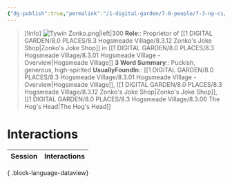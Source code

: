 ```yaml
---
{"dg-publish":true,"permalink":"/1-digital-garden/7-0-people/7-3-np-cs/tywin-zonko/","tags":["#person","#hogsmeade","#hogsmeade-resident","#shopkeeper"]}
---
```


>[!info] 
>![Tywin Zonko.png|left|300](/img/user/1%20DIGITAL%20GARDEN/7.0%20PEOPLE/7.3%20NPCs/Headshots/Tywin%20Zonko.png)
>**Role**:: Proprietor of [[1 DIGITAL GARDEN/8.0 PLACES/8.3 Hogsmeade Village/8.3.12 Zonko's Joke Shop\|Zonko's Joke Shop]] in [[1 DIGITAL GARDEN/8.0 PLACES/8.3 Hogsmeade Village/8.3.01 Hogsmeade VIllage - Overview\|Hogsmeade Village]]
>**3 Word Summary**:: Puckish, generous, high-spirited
>**UsuallyFoundIn**:: [[1 DIGITAL GARDEN/8.0 PLACES/8.3 Hogsmeade Village/8.3.01 Hogsmeade VIllage - Overview\|Hogsmeade Village]], [[1 DIGITAL GARDEN/8.0 PLACES/8.3 Hogsmeade Village/8.3.12 Zonko's Joke Shop\|Zonko's Joke Shop]], [[1 DIGITAL GARDEN/8.0 PLACES/8.3 Hogsmeade Village/8.3.06 The Hog's Head\|The Hog's Head]]

# Interactions

| Session | Interactions |
| ------- | ------------ |

{ .block-language-dataview}
